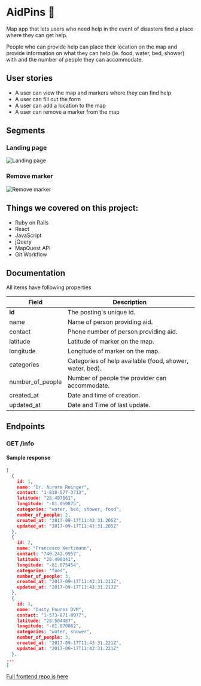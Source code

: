# AidPins :round_pushpin:

Map app that lets users who need help in the event of disasters find a place where they can get help.

People who can provide help can place their location on the map and provide information on what they can help (ie. food, water, bed, shower) with and the number of people they can accommodate.


## User stories

- A user can view the map and markers where they can find help
- A user can fill out the form
- A user can add a location to the map
- A user can remove a marker from the map

## Segments

### Landing page
![Landing page](./lifepins/images/landing-page.png)

### Remove marker
![Remove marker](./lifepins/images/remove-marker.png)


## Things we covered on this project:

- Ruby on Rails
- React
- JavaScript
- jQuery
- MapQuest API
- Git Workflow

## Documentation

All items have following properties

Field | Description
------|------------
**id** | The posting's unique id.
name | Name of person providing aid.
contact | Phone number of person providing aid.
latitude | Latitude of marker on the map.
longitude | Longitude of marker on the map.
categories | Categories of help available (food, shower, water, bed).
number_of_people | Number of people the provider can accommodate.
created_at | Date and time of creation.
updated_at | Date and Time of last update.


## Endpoints

### GET /info

#### Sample response
```JSON
[
  {
    id: 1,
    name: "Dr. Aurore Reinger",
    contact: "1-818-577-3713",
    latitude: "28.497661",
    longitude: "-81.059875",
    categories: "water, bed, shower, food",
    number_of_people: 2,
    created_at: "2017-09-17T11:43:31.205Z",
    updated_at: "2017-09-17T11:43:31.205Z"
  },
  {
    id: 2,
    name: "Francesco Kertzmann",
    contact: "740.242.0957",
    latitude: "28.496341",
    longitude: "-81.075454",
    categories: "food",
    number_of_people: 3,
    created_at: "2017-09-17T11:43:31.213Z",
    updated_at: "2017-09-17T11:43:31.213Z"
  },
  {
    id: 3,
    name: "Dusty Pouros DVM",
    contact: "1-573-871-8977",
    latitude: "28.504487",
    longitude: "-81.070862",
    categories: "water, shower",
    number_of_people: 3,
    created_at: "2017-09-17T11:43:31.221Z",
    updated_at: "2017-09-17T11:43:31.221Z"
  },
...
]
```
[Full frontend repo is here](https://github.com/rnose512/LifePins-Frontend)


